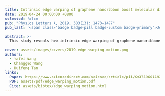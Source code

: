 ```yaml
---
title: Intrinsic edge warping of graphene nanoribbon boost molecular directional motion：Toward the novel nanodevices
date: 2019-04-24 00:00:00 +0800
selected: false
pub: "Physics Letters A, 2019, 383(13): 1473–1477"
pub_last: '<span class="badge badge-pill badge-custom badge-primary">Journal</span>'

abstract: >-
  This study reveals how intrinsic edge warping of graphene nanoribbons enables directional molecular motion through theoretical analysis and molecular dynamics simulations. The findings demonstrate that fullerene motion prefers the +z-warping edge direction, providing inspiration for designing nanodevices based on curvature-induced actuation.

cover: assets/images/covers/2019-edge-warping-motion.png
authors:
  - Yafei Wang
  - Changguo Wang
  - Huifeng Tan
links:
  Paper: https://www.sciencedirect.com/science/article/pii/S0375960119300878
  PDF: assets/pdf/edge_warping_motion.pdf
  Cite: assets/bibtex/edge_warping_motion.html
---
```

